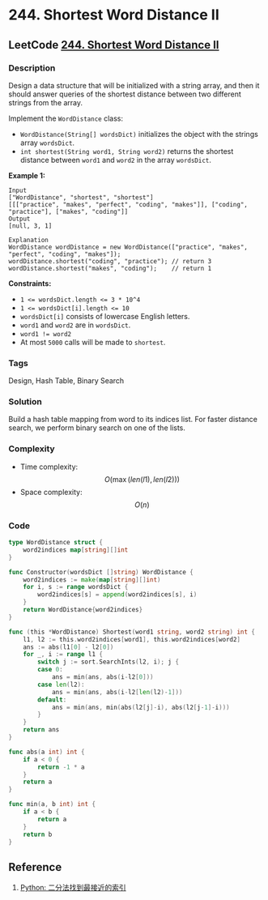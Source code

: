 # 244. Shortest Word Distance II

## LeetCode [244. Shortest Word Distance II](https://leetcode-cn.com/problems/shortest-word-distance-ii/)

### Description

Design a data structure that will be initialized with a string array, and then it should answer queries of the shortest distance between two different strings from the array.

Implement the `WordDistance` class:

*  `WordDistance(String[] wordsDict)` initializes the object with the strings array `wordsDict`.
*  `int shortest(String word1, String word2)` returns the shortest distance between `word1` and `word2` in the array `wordsDict`.

**Example 1:**

```text
Input
["WordDistance", "shortest", "shortest"]
[[["practice", "makes", "perfect", "coding", "makes"]], ["coding", "practice"], ["makes", "coding"]]
Output
[null, 3, 1]

Explanation
WordDistance wordDistance = new WordDistance(["practice", "makes", "perfect", "coding", "makes"]);
wordDistance.shortest("coding", "practice"); // return 3
wordDistance.shortest("makes", "coding");    // return 1
```

**Constraints:**

* `1 <= wordsDict.length <= 3 * 10^4`
* `1 <= wordsDict[i].length <= 10`
* `wordsDict[i]` consists of lowercase English letters.
* `word1` and `word2` are in `wordsDict`.
* `word1 != word2`
* At most `5000` calls will be made to `shortest`.

### Tags

Design, Hash Table, Binary Search

### Solution

Build a hash table mapping from word to its indices list. For faster distance search, we perform binary search on one of the lists.

### Complexity

* Time complexity: $$O(\max(len(l1), len(l2)))$$
* Space complexity: $$O(n)$$

### Code

```go
type WordDistance struct {
	word2indices map[string][]int
}

func Constructor(wordsDict []string) WordDistance {
	word2indices := make(map[string][]int)
	for i, s := range wordsDict {
		word2indices[s] = append(word2indices[s], i)
	}
	return WordDistance{word2indices}
}

func (this *WordDistance) Shortest(word1 string, word2 string) int {
	l1, l2 := this.word2indices[word1], this.word2indices[word2]
	ans := abs(l1[0] - l2[0])
	for _, i := range l1 {
		switch j := sort.SearchInts(l2, i); j {
		case 0:
			ans = min(ans, abs(i-l2[0]))
		case len(l2):
			ans = min(ans, abs(i-l2[len(l2)-1]))
		default:
			ans = min(ans, min(abs(l2[j]-i), abs(l2[j-1]-i)))
		}
	}
	return ans
}

func abs(a int) int {
	if a < 0 {
		return -1 * a
	}
	return a
}

func min(a, b int) int {
	if a < b {
		return a
	}
	return b
}
```

## Reference

1. [Python: 二分法找到最接近的索引](https://leetcode-cn.com/problems/shortest-word-distance-ii/solution/python-er-fen-fa-zhao-dao-zui-jie-jin-de-offa/)

